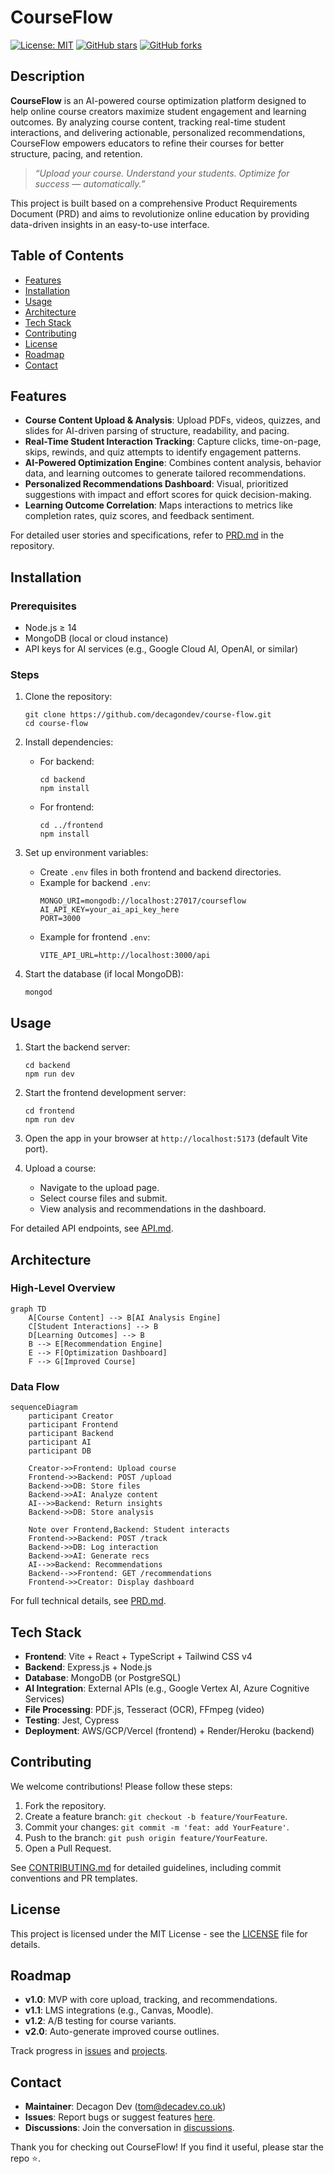 # CourseFlow

[![License: MIT](https://img.shields.io/badge/License-MIT-yellow.svg)](https://opensource.org/licenses/MIT)
[![GitHub stars](https://img.shields.io/github/stars/decagondev/course-flow)](https://github.com/decagondev/course-flow/stargazers)
[![GitHub forks](https://img.shields.io/github/forks/decagondev/course-flow)](https://github.com/decagondev/course-flow/network)

## Description

**CourseFlow** is an AI-powered course optimization platform designed to help online course creators maximize student engagement and learning outcomes. By analyzing course content, tracking real-time student interactions, and delivering actionable, personalized recommendations, CourseFlow empowers educators to refine their courses for better structure, pacing, and retention.

> *“Upload your course. Understand your students. Optimize for success — automatically.”*

This project is built based on a comprehensive Product Requirements Document (PRD) and aims to revolutionize online education by providing data-driven insights in an easy-to-use interface.

## Table of Contents

- [Features](#features)
- [Installation](#installation)
- [Usage](#usage)
- [Architecture](#architecture)
- [Tech Stack](#tech-stack)
- [Contributing](#contributing)
- [License](#license)
- [Roadmap](#roadmap)
- [Contact](#contact)

## Features

- **Course Content Upload & Analysis**: Upload PDFs, videos, quizzes, and slides for AI-driven parsing of structure, readability, and pacing.
- **Real-Time Student Interaction Tracking**: Capture clicks, time-on-page, skips, rewinds, and quiz attempts to identify engagement patterns.
- **AI-Powered Optimization Engine**: Combines content analysis, behavior data, and learning outcomes to generate tailored recommendations.
- **Personalized Recommendations Dashboard**: Visual, prioritized suggestions with impact and effort scores for quick decision-making.
- **Learning Outcome Correlation**: Maps interactions to metrics like completion rates, quiz scores, and feedback sentiment.

For detailed user stories and specifications, refer to [PRD.md](docs/PRD.md) in the repository.

## Installation

### Prerequisites

- Node.js ≥ 14
- MongoDB (local or cloud instance)
- API keys for AI services (e.g., Google Cloud AI, OpenAI, or similar)

### Steps

1. Clone the repository:
   ```
   git clone https://github.com/decagondev/course-flow.git
   cd course-flow
   ```

2. Install dependencies:
   - For backend:
     ```
     cd backend
     npm install
     ```
   - For frontend:
     ```
     cd ../frontend
     npm install
     ```

3. Set up environment variables:
   - Create `.env` files in both frontend and backend directories.
   - Example for backend `.env`:
     ```
     MONGO_URI=mongodb://localhost:27017/courseflow
     AI_API_KEY=your_ai_api_key_here
     PORT=3000
     ```
   - Example for frontend `.env`:
     ```
     VITE_API_URL=http://localhost:3000/api
     ```

4. Start the database (if local MongoDB):
   ```
   mongod
   ```

## Usage

1. Start the backend server:
   ```
   cd backend
   npm run dev
   ```

2. Start the frontend development server:
   ```
   cd frontend
   npm run dev
   ```

3. Open the app in your browser at `http://localhost:5173` (default Vite port).

4. Upload a course:
   - Navigate to the upload page.
   - Select course files and submit.
   - View analysis and recommendations in the dashboard.

For detailed API endpoints, see [API.md](docs/API.md).

## Architecture

### High-Level Overview

```mermaid
graph TD
    A[Course Content] --> B[AI Analysis Engine]
    C[Student Interactions] --> B
    D[Learning Outcomes] --> B
    B --> E[Recommendation Engine]
    E --> F[Optimization Dashboard]
    F --> G[Improved Course]
```

### Data Flow

```mermaid
sequenceDiagram
    participant Creator
    participant Frontend
    participant Backend
    participant AI
    participant DB

    Creator->>Frontend: Upload course
    Frontend->>Backend: POST /upload
    Backend->>DB: Store files
    Backend->>AI: Analyze content
    AI-->>Backend: Return insights
    Backend->>DB: Store analysis

    Note over Frontend,Backend: Student interacts
    Frontend->>Backend: POST /track
    Backend->>DB: Log interaction
    Backend->>AI: Generate recs
    AI-->>Backend: Recommendations
    Backend-->>Frontend: GET /recommendations
    Frontend->>Creator: Display dashboard
```

For full technical details, see [PRD.md](docs/PRD.md).

## Tech Stack

- **Frontend**: Vite + React + TypeScript + Tailwind CSS v4
- **Backend**: Express.js + Node.js
- **Database**: MongoDB (or PostgreSQL)
- **AI Integration**: External APIs (e.g., Google Vertex AI, Azure Cognitive Services)
- **File Processing**: PDF.js, Tesseract (OCR), FFmpeg (video)
- **Testing**: Jest, Cypress
- **Deployment**: AWS/GCP/Vercel (frontend) + Render/Heroku (backend)

## Contributing

We welcome contributions! Please follow these steps:

1. Fork the repository.
2. Create a feature branch: `git checkout -b feature/YourFeature`.
3. Commit your changes: `git commit -m 'feat: add YourFeature'`.
4. Push to the branch: `git push origin feature/YourFeature`.
5. Open a Pull Request.

See [CONTRIBUTING.md](CONTRIBUTING.md) for detailed guidelines, including commit conventions and PR templates.

## License

This project is licensed under the MIT License - see the [LICENSE](LICENSE) file for details.

## Roadmap

- **v1.0**: MVP with core upload, tracking, and recommendations.
- **v1.1**: LMS integrations (e.g., Canvas, Moodle).
- **v1.2**: A/B testing for course variants.
- **v2.0**: Auto-generate improved course outlines.

Track progress in [issues](https://github.com/decagondev/course-flow/issues) and [projects](https://github.com/decagondev/course-flow/projects).

## Contact

- **Maintainer**: Decagon Dev (tom@decadev.co.uk)
- **Issues**: Report bugs or suggest features [here](https://github.com/decagondev/course-flow/issues).
- **Discussions**: Join the conversation in [discussions](https://github.com/decagondev/course-flow/discussions).

Thank you for checking out CourseFlow! If you find it useful, please star the repo ⭐.
